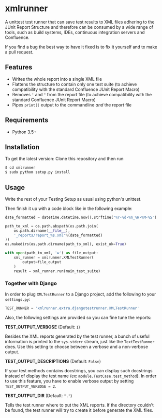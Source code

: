 # xmlrunner

A unittest test runner that can save test results to XML files adhering to the JUnit Report
Structure and therefore can be consumed by a wide range of tools, such as build systems, IDEs,
continuous integration servers and Confluence.

If you find a bug the best way to have it fixed is to fix it yourself and to make a pull request.


## Features

- Writes the whole report into a single XML file
- Flattens the structure to contain only one test suite (to achieve compatibility with the standard
Confluence JUnit Report Macro)
- Removes `'` and `"` from the report file (to achieve compatibility with the standard Confluence
JUnit Report Macro)
- Pipes `print()` output to the commandline _and_ the report file


## Requirements

- Python 3.5+


## Installation

To get the latest version: Clone this repository and then run

````bash
$ cd xmlrunner
$ sudo python setup.py install
````

## Usage

Write the rest of your Testing Setup as usual using python's unittest.

Then finish it up with a code block like in the following example:

````python
date_formatted = datetime.datetime.now().strftime('%Y-%d-%m_%H-%M-%S')

path_to_xml = os.path.abspath(os.path.join(
    os.path.dirname(__file__),
    '_reports/report_%s.xml'%(date_formatted)
))
os.makedirs(os.path.dirname(path_to_xml), exist_ok=True)

with open(path_to_xml, 'w') as file_output:
    xml_runner = xmlrunner.XMLTestRunner(
        output=file_output
    )
    result = xml_runner.run(main_test_suite)
````


### Together with Django

In order to plug `XMLTestRunner` to a Django project, add the following
to your `settings.py`:

````python
TEST_RUNNER = 'xmlrunner.extra.djangotestrunner.XMLTestRunner'
````

Also, the following settings are provided so you can fine tune the reports:

**TEST_OUTPUT_VERBOSE** (Default: `1`)

Besides the XML reports generated by the test runner, a bunch of useful
information is printed to the `sys.stderr` stream, just like the
`TextTestRunner` does. Use this setting to choose between a verbose and a
non-verbose output.

**TEST_OUTPUT_DESCRIPTIONS** (Default: `False`)

If your test methods contains docstrings, you can display such docstrings
instead of display the test name (ex: `module.TestCase.test_method`). In
order to use this feature, you have to enable verbose output by setting
`TEST_OUTPUT_VERBOSE = 2`.

**TEST_OUTPUT_DIR** (Default: `"."`)

Tells the test runner where to put the XML reports. If the directory
couldn't be found, the test runner will try to create it before
generate the XML files.
